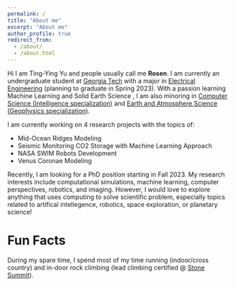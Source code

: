 ```yaml
---
permalink: /
title: "About me"
excerpt: "About me"
author_profile: true
redirect_from: 
  - /about/
  - /about.html
---
```




<!-- About me
======== -->
Hi I am Ting-Ying Yu and people usually call me **Rosen**. I am currently an undergraduate student at [Georgia Tech](https://www.gatech.edu/) with a major in [Electrical Engineering](https://www.ece.gatech.edu/) (planning to graduate in Spring 2023). With a passion learning Machine Learning and Solid Earth Science , I am also minoring in [Computer Science (Intelligence specialization)](https://www.cc.gatech.edu/degree-programs/minor-computing-intelligence) and [Earth and Atmosphere Science (Geophysics specialization)](https://eas.gatech.edu/undergrad/geophysics-minor). 

I am currently working on 4 research projects with the topics of: 
* Mid-Ocean Ridges Modeling
* Seismic Monitoring CO2 Storage with Machine Learning Approach
* NASA SWIM Robots Development
* Venus Coronae Modeling

Recently, I am looking for a PhD position starting in Fall 2023. My research interests include computational simulations, machine learning, computer perspectives, robotics, and imaging. However, I would love to explore anything that uses computing to solve scientific problem, especially topics related to artifical intellegence, robotics, space exploration, or planetary science!

Fun Facts
========
During my spare time, I spend most of my time running (indoor/cross country) and in-door rock climbing (lead climbing certified @ [Stone Summit](https://www.ssclimbing.com/)). 

